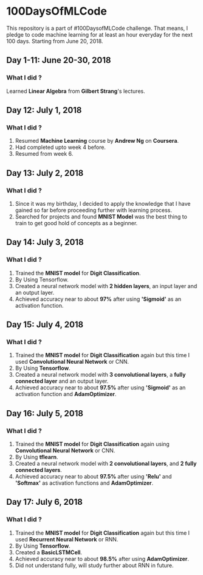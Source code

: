 # 100DaysOfMLCode

This repository is a part of #100DaysofMLCode challenge. That means, I pledge to code machine learning for at least an hour everyday for the next 100 days. Starting from June 20, 2018.

## Day 1-11: June 20-30, 2018

### What I did ?

Learned <b>Linear Algebra</b> from <b>Gilbert Strang</b>'s lectures.

## Day 12: July 1, 2018

### What I did ?

1. Resumed <b>Machine Learning</b> course by <b>Andrew Ng</b> on <b>Coursera</b>.
2. Had completed upto week 4 before.
3. Resumed from week 6.

## Day 13: July 2, 2018

### What I did ?

1. Since it was my birthday, I decided to apply the knowledge that I have gained so far before proceeding further with learning process.
2. Searched for projects and found <b>MNIST Model</b> was the best thing to train to get good hold of concepts as a beginner.

## Day 14: July 3, 2018

### What I did ?

1. Trained the <b>MNIST model</b> for <b>Digit Classification</b>.
2. By Using Tensorflow.
3. Created a neural network model with <b>2 hidden layers</b>, an input layer and an output layer.
4. Achieved accuracy near to about <b>97%</b> after using <b>'Sigmoid'</b> as an activation function.

## Day 15: July 4, 2018

### What I did ?

1. Trained the <b>MNIST model</b> for <b>Digit Classification</b> again but this time I used <b>Convolutional Neural Network</b> or CNN.
2. By Using <b>Tensorflow</b>.
3. Created a neural network model with <b>3 convolutional layers</b>, a <b>fully connected layer</b> and an output layer.
4. Achieved accuracy near to about <b>97.5%</b> after using <b>'Sigmoid'</b> as an activation function and <b>AdamOptimizer</b>.

## Day 16: July 5, 2018

### What I did ?

1. Trained the <b>MNIST model</b> for <b>Digit Classification</b> again using <b>Convolutional Neural Network</b> or CNN.
2. By Using <b>tflearn</b>.
3. Created a neural network model with <b>2 convolutional layers</b>, and <b>2 fully connected layers</b>.
4. Achieved accuracy near to about <b>97.5%</b> after using <b>'Relu'</b> and <b>'Softmax'</b> as activation functions and <b>AdamOptimizer</b>.

## Day 17: July 6, 2018

### What I did ?

1. Trained the <b>MNIST model</b> for <b>Digit Classification</b> again but this time I used <b>Recurrent Neural Network</b> or RNN.
2. By Using <b>Tensorflow</b>.
3. Created a <b>BasicLSTMCell</b>.
4. Achieved accuracy near to about <b>98.5%</b> after using <b>AdamOptimizer</b>.
5. Did not understand fully, will study further about RNN in future.
